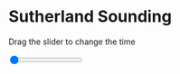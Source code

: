 <h1>Sutherland Sounding</h1>
<p>Drag the slider to change the time</p>

<div class="slidecontainer">
<input oninput='setImage(this)' class="slider" type="range" min="0" max="7" value="0" step="1" />
<img id='img'/>
</div>

<script>
var img = document.getElementById('img');
var img_array = ['/assets/images/skwt/skd_sul_wrfout_d01_2020-06-23_12:00:00.png',
'/assets/images/skwt/skd_sul_wrfout_d01_2020-06-23_18:00:00.png',
'/assets/images/skwt/skd_sul_wrfout_d01_2020-06-24_00:00:00.png',
'/assets/images/skwt/skd_sul_wrfout_d01_2020-06-24_06:00:00.png',
'/assets/images/skwt/skd_sul_wrfout_d01_2020-06-24_12:00:00.png',
'/assets/images/skwt/skd_sul_wrfout_d01_2020-06-24_18:00:00.png',
'/assets/images/skwt/skd_sul_wrfout_d01_2020-06-25_00:00:00.png',];
function setImage(obj)
{
        var value = obj.value;
        img.src = img_array[value];

}
</script>
